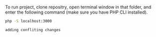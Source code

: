 To run project, clone repositry, open terminal window in that folder, and
enter the following command (make sure you have PHP CLI installed).

```bash
php -S localhost:3000

adding confliting changes
```
